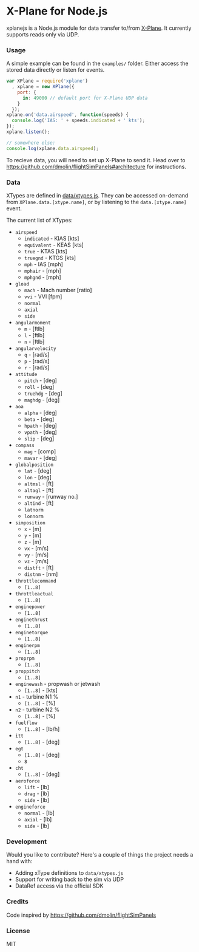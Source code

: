 # X-Plane for Node.js

xplanejs is a Node.js module for data transfer to/from [X-Plane](http://www.x-plane.com/). It currently supports reads only via UDP.

### Usage

A simple example can be found in the `examples/` folder. Either access the stored data directly or listen for events.

```javascript
var XPlane = require('xplane')
  , xplane = new XPlane({
    port: {
      in: 49000 // default port for X-Plane UDP data
    }
  });
xplane.on('data.airspeed', function(speeds) {
  console.log('IAS: ' + speeds.indicated + ' kts');
});
xplane.listen();
```
```javascript
// somewhere else:
console.log(xplane.data.airspeed);
```

To recieve data, you will need to set up X-Plane to send it. Head over to https://github.com/dmolin/flightSimPanels#architecture for instructions.

### Data

XTypes are defined in [data/xtypes.js](data/xtypes.js). They can be accessed on-demand from `XPlane.data.[xtype.name]`, or by listening to the `data.[xtype.name]` event.

The current list of XTypes:

- `airspeed`
  - `indicated` - KIAS [kts]
  - `equivalent` - KEAS [kts]
  - `true` - KTAS [kts]
  - `truegnd` - KTGS [kts]
  - `mph` - IAS [mph]
  - `mphair` - [mph]
  - `mphgnd` - [mph]
- `gload`
  - `mach` - Mach number [ratio]
  - `vvi` - VVI [fpm]
  - `normal`
  - `axial`
  - `side`
- `angularmoment`
  - `m` - [ftlb]
  - `l` - [ftlb]
  - `n` - [ftlb]
- `angularvelocity`
  - `q` - [rad/s]
  - `p` - [rad/s]
  - `r` - [rad/s]
- `attitude`
  - `pitch` - [deg]
  - `roll` - [deg]
  - `truehdg` - [deg]
  - `maghdg` - [deg]
- `aoa`
  - `alpha` - [deg]
  - `beta` - [deg]
  - `hpath` - [deg]
  - `vpath` - [deg]
  - `slip` - [deg]
- `compass`
  - `mag` - [comp]
  - `mavar` - [deg]
- `globalposition`
  - `lat` - [deg]
  - `lon` - [deg]
  - `altmsl` - [ft]
  - `altagl` - [ft]
  - `runway` - [runway no.]
  - `altind` - [ft]
  - `latnorm`
  - `lonnorm`
- `simposition`
  - `x` - [m]
  - `y` - [m]
  - `z` - [m]
  - `vx` - [m/s]
  - `vy` - [m/s]
  - `vz` - [m/s]
  - `distft` - [ft]
  - `distnm` - [nm]
- `throttlecommand`
  - `[1..8]`
- `throttleactual`
  - `[1..8]`
- `enginepower`
  - `[1..8]`
- `enginethrust`
  - `[1..8]`
- `enginetorque`
  - `[1..8]`
- `enginerpm`
  - `[1..8]`
- `proprpm`
  - `[1..8]`
- `proppitch`
  - `[1..8]`
- `enginewash` - propwash or jetwash
  - `[1..8]` - [kts]
- `n1` - turbine N1 %
  - `[1..8]` - [%]
- `n2` - turbine N2 %
  - `[1..8]` - [%]
- `fuelflow`
  - `[1..8]` - [lb/h]
- `itt`
  - `[1..8]` - [deg]
- `egt`
  - `[1..8]` - [deg]
  - `8`
- `cht`
  - `[1..8]` - [deg]
- `aeroforce`
  - `lift` - [lb]
  - `drag` - [lb]
  - `side` - [lb]
- `engineforce`
  - `normal` - [lb]
  - `axial` - [lb]
  - `side` - [lb]

### Development

Would you like to contribute? Here's a couple of things the project needs a hand with:
- Adding xType definitions to `data/xtypes.js`
- Support for writing back to the sim via UDP
- DataRef access via the official SDK

### Credits

Code inspired by https://github.com/dmolin/flightSimPanels

### License

MIT
